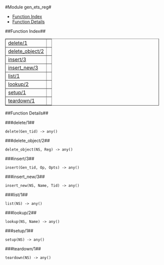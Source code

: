 

#Module gen_ets_reg#
* [Function Index](#index)
* [Function Details](#functions)


<a name="index"></a>

##Function Index##


<table width="100%" border="1" cellspacing="0" cellpadding="2" summary="function index"><tr><td valign="top"><a href="#delete-1">delete/1</a></td><td></td></tr><tr><td valign="top"><a href="#delete_object-2">delete_object/2</a></td><td></td></tr><tr><td valign="top"><a href="#insert-3">insert/3</a></td><td></td></tr><tr><td valign="top"><a href="#insert_new-3">insert_new/3</a></td><td></td></tr><tr><td valign="top"><a href="#list-1">list/1</a></td><td></td></tr><tr><td valign="top"><a href="#lookup-2">lookup/2</a></td><td></td></tr><tr><td valign="top"><a href="#setup-1">setup/1</a></td><td></td></tr><tr><td valign="top"><a href="#teardown-1">teardown/1</a></td><td></td></tr></table>


<a name="functions"></a>

##Function Details##

<a name="delete-1"></a>

###delete/1##


`delete(Gen_tid) -> any()`

<a name="delete_object-2"></a>

###delete_object/2##


`delete_object(NS, Reg) -> any()`

<a name="insert-3"></a>

###insert/3##


`insert(Gen_tid, Op, Opts) -> any()`

<a name="insert_new-3"></a>

###insert_new/3##


`insert_new(NS, Name, Tid) -> any()`

<a name="list-1"></a>

###list/1##


`list(NS) -> any()`

<a name="lookup-2"></a>

###lookup/2##


`lookup(NS, Name) -> any()`

<a name="setup-1"></a>

###setup/1##


`setup(NS) -> any()`

<a name="teardown-1"></a>

###teardown/1##


`teardown(NS) -> any()`

